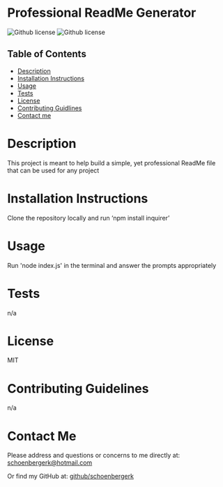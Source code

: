 # Professional ReadMe Generator
  ![Github license](https://img.shields.io/badge/license-MIT-yellow.svg)
  ![Github license](https://opensource.org/licenses/MIT)


  ## Table of Contents
  
  - [Description](#description)
  - [Installation Instructions](#instructions)
  - [Usage](#usage)
  - [Tests](#test)
  - [License](#license)
  - [Contributing Guidlines](#contribution)
  - [Contact me](#email)
  
  
  # Description
  This project is meant to help build a simple, yet professional ReadMe file that can be used for any project

  # Installation Instructions
  Clone the repository locally and run ‘npm install inquirer’ 

  # Usage
  Run 'node index.js' in the terminal and answer the prompts appropriately

  # Tests
  n/a

  # License
  MIT

  # Contributing Guidelines
  n/a

  # Contact Me
  Please address and questions or concerns to me directly at:
  schoenbergerk@hotmail.com

  Or find my GitHub at:
  [github/schoenbergerk](https://github.com/schoenbergerk)

